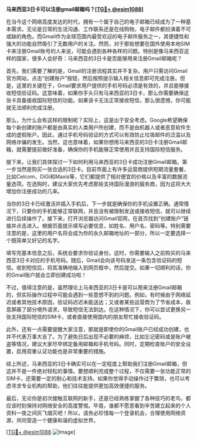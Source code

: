 **马来西亚3日卡可以注册gmail邮箱吗？[[TG💪+ @esim1088](https://t.me/s/esim1088)]**

在当今这个网络高度发达的时代，拥有一个属于自己的电子邮箱已经成为了一种基本需求。无论是日常的生活沟通、工作联系还是在线购物，电子邮件都扮演着不可或缺的角色。而Gmail作为全球范围内最受欢迎的电子邮件服务之一，其便捷性和强大的功能自然吸引了无数用户的关注。然而，对于那些想要在国外使用本地SIM卡来注册Gmail账号的人来说，可能会遇到各种各样的问题。特别是像马来西亚这样的国家，很多人会好奇：马来西亚的3日卡是否能够用来注册Gmail邮箱呢？

首先，我们需要了解的是，Gmail的注册流程其实并不复杂。用户只需访问Gmail官方网站，点击“创建账户”按钮，然后按照提示输入相关信息即可完成注册。但是，这里的关键在于，Gmail要求用户提供的手机号码必须是有效的，并且能够接收短信验证码。这意味着，如果你手头只有马来西亚的3日卡，那么你需要确保这张卡具备接收国际短信的功能。如果该卡无法正常接收短信，那么很遗憾，你可能就无法顺利完成注册。

那么，为什么会有这样的限制呢？实际上，这是出于安全考虑。Google希望确保每个新创建的账户都是由真实的人类用户所创建，而不是由机器人或者恶意软件生成的虚假账户。因此，通过手机号码验证的方式可以有效防止垃圾邮件的泛滥以及网络诈骗的发生。当然，这也意味着，如果你想用马来西亚的3日卡注册Gmail邮箱，就需要提前做好准备，确保你的手机能够正常使用并且支持国际短信服务。

接下来，让我们具体探讨一下如何利用马来西亚的3日卡成功注册Gmail邮箱。第一步当然是购买一张合适的3日卡。目前市面上有许多运营商提供短期流量套餐，比如Celcom、DiGi和Maxis等，它们都提供了相对便宜的价格以及丰富的数据流量选项。在选购时，建议大家优先考虑那些支持国际漫游的服务商，因为这将大大增加你注册成功的几率。

当你的3日卡已经激活并插入手机后，下一步就是确保你的手机设置正确。通常情况下，只要你的手机能够正常联网，并且没有被限制发送或接收短信，就可以继续进行后续操作了。接下来，打开浏览器访问Gmail官网，在首页找到“创建账户”链接并点击进入。根据页面提示填写必要信息，如姓名、用户名、密码等。特别需要注意的是，这里的用户名将会成为你的永久邮箱地址的一部分，所以一定要选择一个既简单又好记的名字。

填写完基本信息之后，系统会要求你验证身份。这时，你需要输入之前购买的马来西亚3日卡对应的手机号码。随后，Gmail会向该号码发送一条包含验证码的短信。收到短信后，将其准确地输入到网页框中，然后提交。如果一切顺利的话，你的Gmail账户就会立即创建成功啦！

不过，值得注意的是，虽然理论上马来西亚的3日卡是可以用来注册Gmail邮箱的，但实际操作过程中可能会遇到一些意想不到的问题。例如，有时候由于网络延迟或者其他技术原因，验证码迟迟未能送达；又或者某些运营商为了节省成本，故意屏蔽了部分境外请求，导致短信无法到达。在这种情况下，你可以尝试更换另一张支持国际短信的SIM卡，或者直接使用国内的朋友帮忙接收验证码。

此外，还有一点需要提醒大家注意，那就是即使你的Gmail账户已经成功创建，也并不代表万事大吉了。为了避免日后出现不必要的麻烦，比如忘记密码或是账户被盗等情况，建议大家尽早绑定备用邮箱和手机号码。同时，定期检查账户的安全设置，启用双重认证功能也是非常重要的措施。

综上所述，马来西亚的3日卡确实可以在一定程度上帮助我们注册Gmail邮箱，但这并不是一件绝对轻松的事情。要想顺利完成整个过程，不仅需要一张功能正常的SIM卡，还需要一定的耐心和技术支持。如果你觉得手动操作过于繁琐，也可以考虑寻求专业机构的帮助，他们往往能提供更加高效便捷的服务。

最后，无论你是初次接触互联网的新手，还是已经熟练掌握了各种技巧的老鸟，都应该时刻保持对网络安全的高度警惕。毕竟，谁都不愿意看到辛苦建立起来的个人资料一夜之间灰飞烟灭吧！所以，请务必珍惜每一个登录机会，合理使用网络资源，共同营造一个健康和谐的虚拟世界。

[[TG💪+ @esim1088](https://t.me/s/esim1088) ![Image](https://i.postimg.cc/4NQfJmqS/Snipaste-2025-05-13-00-14-12.png)]